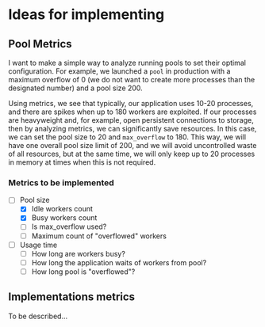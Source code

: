 # Ideas for implementing

## Pool Metrics

I want to make a simple way to analyze running pools to set their optimal configuration. For example, we launched a `pool` in production with a maximum overflow of 0 (we do not want to create more processes than the designated number) and a pool size 200.

Using metrics, we see that typically, our application uses 10-20 processes, and there are spikes when up to 180 workers are exploited. If our processes are heavyweight and, for example, open persistent connections to storage, then by analyzing metrics, we can significantly save resources. In this case, we can set the pool size to 20 and `max_overflow` to 180. This way, we will have one overall pool size limit of 200, and we will avoid uncontrolled waste of all resources, but at the same time, we will only keep up to 20 processes in memory at times when this is not required.

### Metrics to be implemented

- [ ] Pool size
  - [x] Idle workers count
  - [x] Busy workers count
  - [ ] Is max_overflow used?
  - [ ] Maximum count of "overflowed" workers
- [ ] Usage time
  - [ ] How long are workers busy?
  - [ ] How long the application waits of workers from pool?
  - [ ] How long pool is "overflowed"?

## Implementations metrics

To be described...
